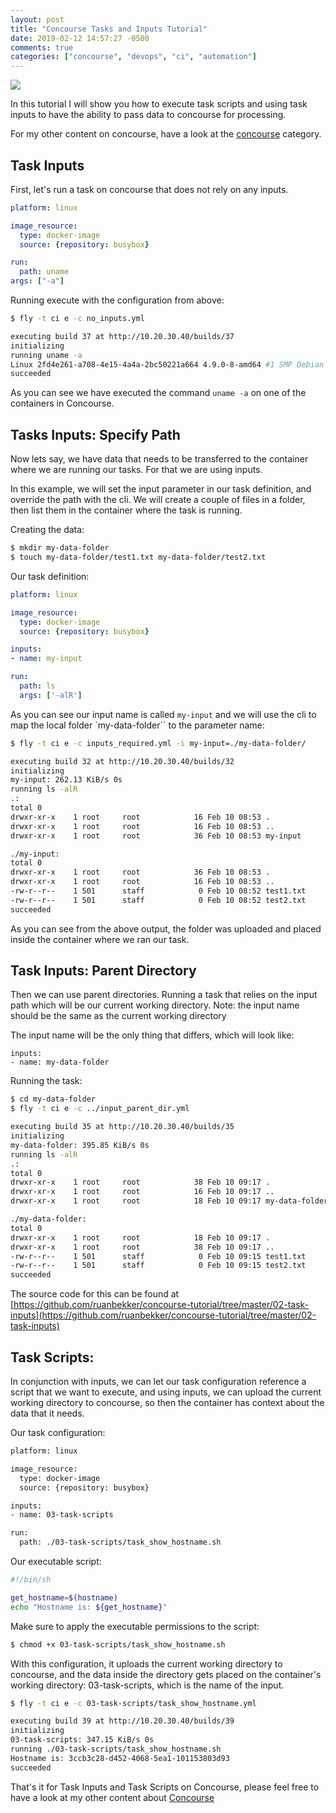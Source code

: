 ```yaml
---
layout: post
title: "Concourse Tasks and Inputs Tutorial"
date: 2019-02-12 14:57:27 -0500
comments: true
categories: ["concourse", "devops", "ci", "automation"] 
---
```


![](https://i.snag.gy/gzkdu9.jpg?nocache=1511644783495)

In this tutorial I will show you how to execute task scripts and using task inputs to have the ability to pass data to concourse for processing.

For my other content on concourse, have a look at the [concourse](https://i.snag.gy/gzkdu9.jpg?nocache=1511644783495) category.

## Task Inputs

First, let's run a task on concourse that does not rely on any inputs.

```yaml no_inputs.yml
platform: linux

image_resource:
  type: docker-image
  source: {repository: busybox}

run:
  path: uname
args: ["-a"]
```

Running execute with the configuration from above:

```bash
$ fly -t ci e -c no_inputs.yml

executing build 37 at http://10.20.30.40/builds/37
initializing
running uname -a
Linux 2fd4e261-a708-4e15-4a4a-2bc50221a664 4.9.0-8-amd64 #1 SMP Debian 4.9.110-3+deb9u4 (2018-08-21) x86_64 GNU/Linux
succeeded
```

As you can see we have executed the command `uname -a` on one of the containers in Concourse.

## Tasks Inputs: Specify Path

Now lets say, we have data that needs to be transferred to the container where we are running our tasks. For that we are using inputs.

In this example, we will set the input parameter in our task definition, and override the path with the cli. We will create a couple of files in a folder, then list them in the container where the task is running.

Creating the data:

```bash
$ mkdir my-data-folder
$ touch my-data-folder/test1.txt my-data-folder/test2.txt
```

Our task definition:

```yaml inputs_required.yml
platform: linux

image_resource:
  type: docker-image
  source: {repository: busybox}

inputs:
- name: my-input

run:
  path: ls
  args: ['-alR']
```

As you can see our input name is called `my-input` and we will use the cli to map the local folder `my-data-folder`` to the parameter name:

```bash
$ fly -t ci e -c inputs_required.yml -i my-input=./my-data-folder/

executing build 32 at http://10.20.30.40/builds/32
initializing
my-input: 262.13 KiB/s 0s
running ls -alR
.:
total 0
drwxr-xr-x    1 root     root            16 Feb 10 08:53 .
drwxr-xr-x    1 root     root            16 Feb 10 08:53 ..
drwxr-xr-x    1 root     root            36 Feb 10 08:53 my-input

./my-input:
total 0
drwxr-xr-x    1 root     root            36 Feb 10 08:53 .
drwxr-xr-x    1 root     root            16 Feb 10 08:53 ..
-rw-r--r--    1 501      staff            0 Feb 10 08:52 test1.txt
-rw-r--r--    1 501      staff            0 Feb 10 08:52 test2.txt
succeeded
```

As you can see from the above output, the folder was uploaded and placed inside the container where we ran our task.

## Task Inputs: Parent Directory

Then we can use parent directories. Running a task that relies on the input path which will be our current working directory. Note: the input name should be the same as the current working directory

The input name will be the only thing that differs, which will look like:

```
inputs:
- name: my-data-folder
```

Running the task:

```bash
$ cd my-data-folder
$ fly -t ci e -c ../input_parent_dir.yml

executing build 35 at http://10.20.30.40/builds/35
initializing
my-data-folder: 395.85 KiB/s 0s
running ls -alR
.:
total 0
drwxr-xr-x    1 root     root            38 Feb 10 09:17 .
drwxr-xr-x    1 root     root            16 Feb 10 09:17 ..
drwxr-xr-x    1 root     root            18 Feb 10 09:17 my-data-folder

./my-data-folder:
total 0
drwxr-xr-x    1 root     root            18 Feb 10 09:17 .
drwxr-xr-x    1 root     root            38 Feb 10 09:17 ..
-rw-r--r--    1 501      staff            0 Feb 10 09:15 test1.txt
-rw-r--r--    1 501      staff            0 Feb 10 09:15 test2.txt
succeeded 
```

The source code for this can be found at [https://github.com/ruanbekker/concourse-tutorial/tree/master/02-task-inputs](https://github.com/ruanbekker/concourse-tutorial/tree/master/02-task-inputs)

## Task Scripts:

In conjunction with inputs, we can let our task configuration reference a script that we want to execute, and using inputs, we can upload the current working directory to concourse, so then the container has context about the data that it needs.

Our task configuration:

```bash task_show_hostname.yml
platform: linux

image_resource:
  type: docker-image
  source: {repository: busybox}

inputs:
- name: 03-task-scripts

run:
  path: ./03-task-scripts/task_show_hostname.sh
```

Our executable script:

``` 03-task-scripts/task_show_hostname.sh
#!/bin/sh

get_hostname=$(hostname)
echo "Hostname is: ${get_hostname}"
```

Make sure to apply the executable permissions to the script:

```bash
$ chmod +x 03-task-scripts/task_show_hostname.sh
```

With this configuration, it uploads the current working directory to concourse, and the data inside the directory gets placed on the container's working directory: 03-task-scripts, which is the name of the input.

```bash
$ fly -t ci e -c 03-task-scripts/task_show_hostname.yml

executing build 39 at http://10.20.30.40/builds/39
initializing
03-task-scripts: 347.15 KiB/s 0s
running ./03-task-scripts/task_show_hostname.sh
Hostname is: 3ccb3c28-d452-4068-5ea1-101153803d93
succeeded
```

That's it for Task Inputs and Task Scripts on Concourse, please feel free to have a look at my other content about [Concourse](http://blog.ruanbekker.com/blog/categories/concourse/)
